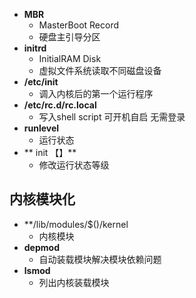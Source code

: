 - **MBR**
	- MasterBoot Record
	- 硬盘主引导分区
- **initrd**
	- InitialRAM Disk
	- 虚拟文件系统读取不同磁盘设备
- **/etc/init**
	- 调入内核后的第一个运行程序
- **/etc/rc.d/rc.local**
	- 写入shell script 可开机自启  无需登录
- **runlevel**
	- 运行状态
- ** init 【】**
	- 修改运行状态等级

## 内核模块化
- **/lib/modules/$()/kernel
	- 内核模块
- **depmod**
	- 自动装载模块解决模块依赖问题
- **lsmod**
	- 列出内核装载模块

<!--stackedit_data:
eyJoaXN0b3J5IjpbMzM5MzM0MTYzLC04OTUxOTc5NTMsNDE2Nz
A1MjE1LC02ODA5NzA0NDgsLTE0MzkwMTQyOTIsLTEyODk5NDE3
NjVdfQ==
-->